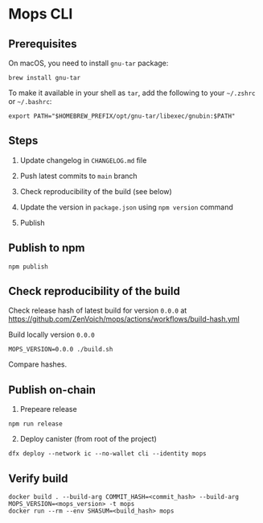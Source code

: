 # Mops CLI

## Prerequisites

On macOS, you need to install `gnu-tar` package:
```
brew install gnu-tar
```

To make it available in your shell as `tar`, add the following to your `~/.zshrc` or `~/.bashrc`:
```
export PATH="$HOMEBREW_PREFIX/opt/gnu-tar/libexec/gnubin:$PATH"
```

## Steps

1. Update changelog in `CHANGELOG.md` file

2. Push latest commits to `main` branch

3. Check reproducibility of the build (see below)

4. Update the version in `package.json` using `npm version` command

5. Publish

## Publish to npm
```
npm publish
```

## Check reproducibility of the build

Check release hash of latest build for version `0.0.0` at https://github.com/ZenVoich/mops/actions/workflows/build-hash.yml

Build locally version `0.0.0`
```
MOPS_VERSION=0.0.0 ./build.sh
```

Compare hashes.

## Publish on-chain

1. Prepeare release
```
npm run release
```

2. Deploy canister
(from root of the project)
```
dfx deploy --network ic --no-wallet cli --identity mops
```

## Verify build

```
docker build . --build-arg COMMIT_HASH=<commit_hash> --build-arg MOPS_VERSION=<mops_version> -t mops
docker run --rm --env SHASUM=<build_hash> mops
```